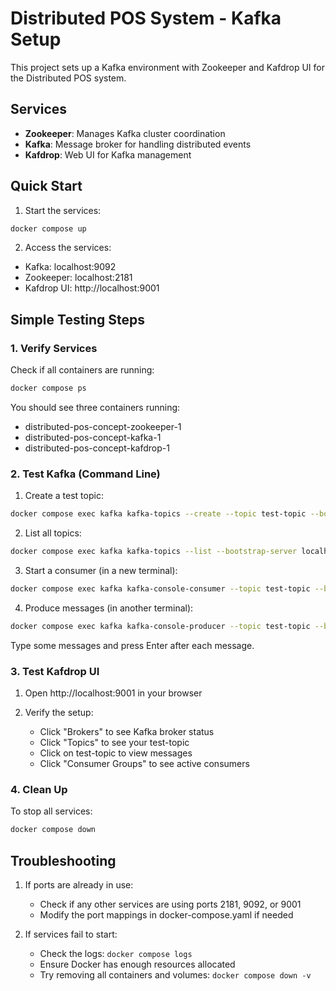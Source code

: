 # Distributed POS System - Kafka Setup

This project sets up a Kafka environment with Zookeeper and Kafdrop UI for the Distributed POS system.

## Services

- **Zookeeper**: Manages Kafka cluster coordination
- **Kafka**: Message broker for handling distributed events
- **Kafdrop**: Web UI for Kafka management

## Quick Start

1. Start the services:
```bash
docker compose up
```

2. Access the services:
- Kafka: localhost:9092
- Zookeeper: localhost:2181
- Kafdrop UI: http://localhost:9001

## Simple Testing Steps

### 1. Verify Services
Check if all containers are running:
```bash
docker compose ps
```
You should see three containers running:
- distributed-pos-concept-zookeeper-1
- distributed-pos-concept-kafka-1
- distributed-pos-concept-kafdrop-1

### 2. Test Kafka (Command Line)

1. Create a test topic:
```bash
docker compose exec kafka kafka-topics --create --topic test-topic --bootstrap-server localhost:29092 --partitions 1 --replication-factor 1
```

2. List all topics:
```bash
docker compose exec kafka kafka-topics --list --bootstrap-server localhost:29092
```

3. Start a consumer (in a new terminal):
```bash
docker compose exec kafka kafka-console-consumer --topic test-topic --bootstrap-server localhost:29092 --from-beginning
```

4. Produce messages (in another terminal):
```bash
docker compose exec kafka kafka-console-producer --topic test-topic --bootstrap-server localhost:29092
```
Type some messages and press Enter after each message.

### 3. Test Kafdrop UI

1. Open http://localhost:9001 in your browser

2. Verify the setup:
   - Click "Brokers" to see Kafka broker status
   - Click "Topics" to see your test-topic
   - Click on test-topic to view messages
   - Click "Consumer Groups" to see active consumers

### 4. Clean Up

To stop all services:
```bash
docker compose down
```

## Troubleshooting

1. If ports are already in use:
   - Check if any other services are using ports 2181, 9092, or 9001
   - Modify the port mappings in docker-compose.yaml if needed

2. If services fail to start:
   - Check the logs: `docker compose logs`
   - Ensure Docker has enough resources allocated
   - Try removing all containers and volumes: `docker compose down -v`

